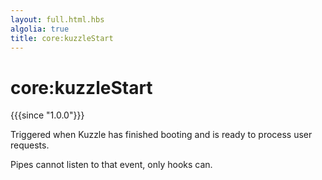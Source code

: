 ```yaml
---
layout: full.html.hbs
algolia: true
title: core:kuzzleStart
---
```



# core:kuzzleStart

{{{since "1.0.0"}}}

Triggered when Kuzzle has finished booting and is ready to process user requests.

<div class="alert alert-info">Pipes cannot listen to that event, only hooks can.</div>
